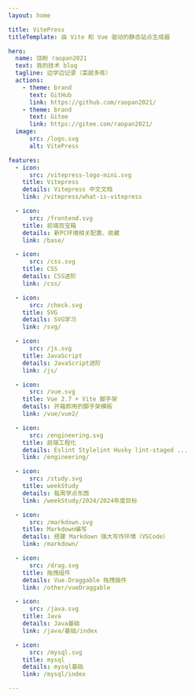 ```yaml
---
layout: home

title: VitePress
titleTemplate: 由 Vite 和 Vue 驱动的静态站点生成器

hero:
  name: 饶盼 raopan2021 
  text: 我的技术 blog
  tagline: 边学边记录（菜就多练） 
  actions:
    - theme: brand
      text: GitHub
      link: https://github.com/raopan2021/
    - theme: brand
      text: Gitee
      link: https://gitee.com/raopan2021/
  image:
      src: /logo.svg
      alt: VitePress

features:
  - icon:
      src: /vitepress-logo-mini.svg
    title: Vitepress
    details: Vitepress 中文文档
    link: /vitepress/what-is-vitepress

  - icon: 
      src: /frontend.svg
    title: 前端百宝箱
    details: 新PC环境相关配置、收藏
    link: /base/

  - icon: 
      src: /css.svg
    title: CSS
    details: CSS进阶
    link: /css/

  - icon: 
      src: /check.svg
    title: SVG
    details: SVG学习
    link: /svg/

  - icon:
      src: /js.svg
    title: JavaScript
    details: JavaScript进阶
    link: /js/

  - icon:
      src: /vue.svg
    title: Vue 2.7 + Vite 脚手架
    details: 开箱即用的脚手架模板
    link: /vue/vue2/

  - icon:
      src: /engineering.svg
    title: 前端工程化
    details: Eslint Stylelint Husky lint-staged ...
    link: /engineering/

  - icon:
      src: /study.svg
    title: weekStudy
    details: 每周学点东西
    link: /weekStudy/2024/2024年度目标

  - icon:
      src: /markdown.svg
    title: Markdown编写
    details: 搭建 Markdown 强大写作环境（VSCode）
    link: /markdown/

  - icon:
      src: /drag.svg
    title: 拖拽组件
    details: Vue.Draggable 拖拽插件
    link: /other/vueDraggable

  - icon:
      src: /java.svg
    title: Java
    details: Java基础
    link: /java/基础/index

  - icon:
      src: /mysql.svg
    title: mysql
    details: mysql基础
    link: /mysql/index

---
```


<!-- iconfont https://www.iconfont.cn/?spm=a313x.search_index.i3.d4d0a486a.586b3a81T19Bxt -->